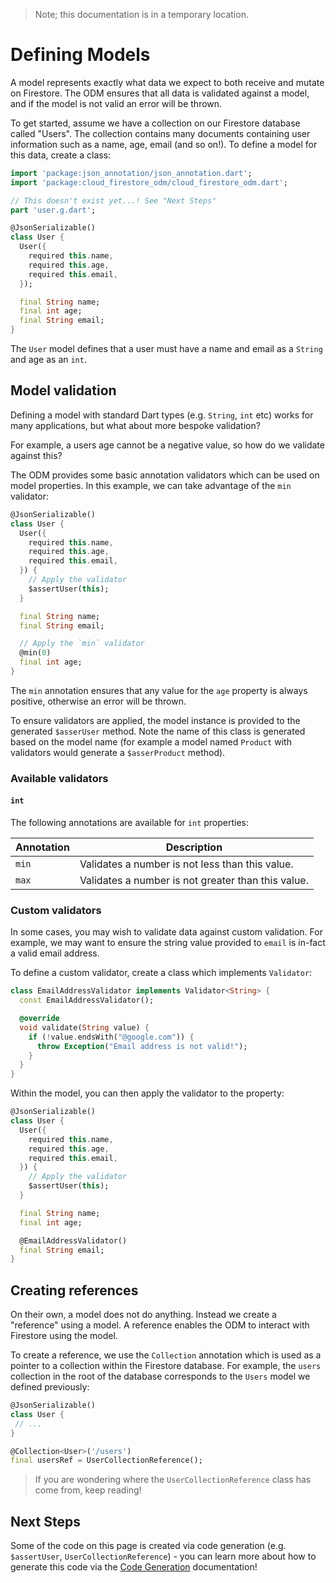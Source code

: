 > Note; this documentation is in a temporary location.

# Defining Models

A model represents exactly what data we expect to both receive and mutate on Firestore. The ODM
ensures that all data is validated against a model, and if the model is not valid an error will be
thrown.

To get started, assume we have a collection on our Firestore database called "Users". The collection
contains many documents containing user information such as a name, age, email (and so on!). To
define a model for this data, create a class:

```dart
import 'package:json_annotation/json_annotation.dart';
import 'package:cloud_firestore_odm/cloud_firestore_odm.dart';

// This doesn't exist yet...! See "Next Steps"
part 'user.g.dart';

@JsonSerializable()
class User {
  User({
    required this.name,
    required this.age,
    required this.email,
  });

  final String name;
  final int age;
  final String email;
}
```

The `User` model defines that a user must have a name and email as a `String` and age as an `int`.

## Model validation

Defining a model with standard Dart types (e.g. `String`, `int` etc) works for many applications,
but what about more bespoke validation?

For example, a users age cannot be a negative value, so how do we validate against this?

The ODM provides some basic annotation validators which can be used on model properties. In this
example, we can take advantage of the `min` validator:

```dart
@JsonSerializable()
class User {
  User({
    required this.name,
    required this.age,
    required this.email,
  }) {
    // Apply the validator
    $assertUser(this);
  }

  final String name;
  final String email;

  // Apply the `min` validator
  @min(0)
  final int age;
}
```

The `min` annotation ensures that any value for the `age` property is always positive, otherwise an
error will be thrown.

To ensure validators are applied, the model instance is provided to the generated `$asserUser`
method. Note the name of this class is generated based on the model name (for example a model named
`Product` with validators would generate a `$asserProduct` method).

### Available validators

#### `int`

The following annotations are available for `int` properties:

| Annotation | Description                                        |
|------------|----------------------------------------------------|
| `min`      | Validates a number is not less than this value.    |
| `max`      | Validates a number is not greater than this value. |

### Custom validators

In some cases, you may wish to validate data against custom validation. For example, we may want to
ensure the string value provided to `email` is in-fact a valid email address.

To define a custom validator, create a class which implements `Validator`:

```dart
class EmailAddressValidator implements Validator<String> {
  const EmailAddressValidator();

  @override
  void validate(String value) {
    if (!value.endsWith("@google.com")) {
      throw Exception("Email address is not valid!");
    }
  }
}
```

Within the model, you can then apply the validator to the property:

```dart
@JsonSerializable()
class User {
  User({
    required this.name,
    required this.age,
    required this.email,
  }) {
    // Apply the validator
    $assertUser(this);
  }

  final String name;
  final int age;

  @EmailAddressValidator()
  final String email;
}
```

## Creating references

On their own, a model does not do anything. Instead we create a "reference" using a model.
A reference enables the ODM to interact with Firestore using the model.

To create a reference, we use the `Collection` annotation which is used as a pointer to a collection
within the Firestore database. For example, the `users` collection in the root of the database
corresponds to the `Users` model we defined previously:

```dart
@JsonSerializable()
class User {
 // ...
}

@Collection<User>('/users')
final usersRef = UserCollectionReference();
```

> If you are wondering where the `UserCollectionReference` class has come from, keep reading!

## Next Steps

Some of the code on this page is created via code generation
(e.g. `$assertUser`, `UserCollectionReference`) - you can learn more about
how to generate this code via the [Code Generation](code-generation.md) documentation!

